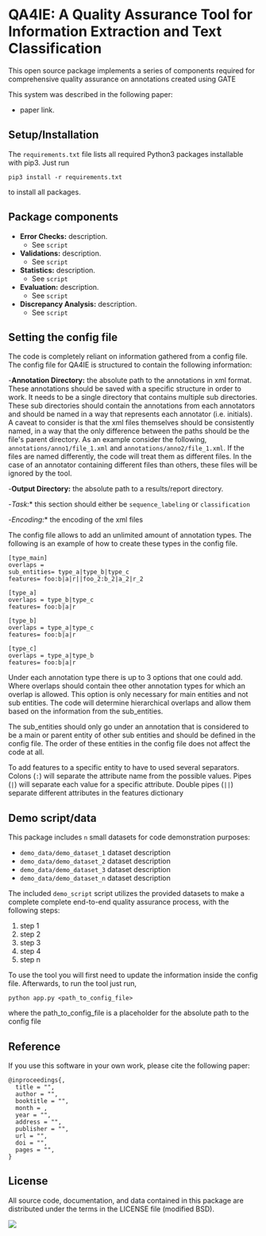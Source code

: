 # QA4IE: A Quality Assurance Tool for Information Extraction and Text Classification

This open source package implements a series of components required for comprehensive quality assurance on annotations created using GATE

This system was described in the following paper:

+ paper link.

## Setup/Installation

The `requirements.txt` file lists all required Python3 packages installable with pip3. Just run
```
pip3 install -r requirements.txt
```
to install all packages.

## Package components

- **Error Checks:** description.
  + See ```script```
- **Validations:** description.
  + See ```script```
- **Statistics:** description.
  + See ```script```
- **Evaluation:** description.
  + See ```script```
- **Discrepancy Analysis:** description.
  + See ```script```
  
 ## Setting the config file
 
 The code is completely reliant on information gathered from a config file. The config file for QA4IE is structured to contain the following information:
 
 -**Annotation Directory:** the absolute path to the annotations in xml format. These annotations should be saved with a specific structure in order to work. It needs to be a single directory that contains multiple sub directories. These sub directories should contain the annotations from each annotators and should be named in a way that represents each annotator (i.e. initials). A caveat to consider is that the xml files themselves should be consistently named, in a way that the only difference between the paths should be the file's parent directory. As an example consider the following, `annotations/anno1/file_1.xml` and `annotations/anno2/file_1.xml`. If the files are named differently, the code will treat them as different files. In the case of an annotator containing different files than others, these files will be ignored by the tool. 
 
-**Output Directory:** the absolute path to a results/report directory.
 
 -*Task:** this section should either be `sequence_labeling` or `classification`
  
 -*Encoding:** the encoding of the xml files
 
 The config file allows to add an unlimited amount of annotation types. The following is an example of how to create these types in the config file.
 
 ```
 [type_main]
 overlaps =
 sub_entities= type_a|type_b|type_c
 features= foo:b|a|r||foo_2:b_2|a_2|r_2
 
 [type_a]
 overlaps = type_b|type_c
 features= foo:b|a|r
 
 [type_b]
 overlaps = type_a|type_c
 features= foo:b|a|r

 [type_c]
 overlaps = type_a|type_b
 features= foo:b|a|r
 ```
Under each annotation type there is up to 3 options that one could add. Where overlaps should contain thee other annotation types for which an overlap is allowed. This option is only necessary for main entities and not sub entities. The code will determine hierarchical overlaps and allow them based on the information from the sub_entities. 

The sub_entities should only go under an annotation that is considered to be a main or parent entity of other sub entities and should be defined in the config file. The order of these entities in the config file does not affect the code at all. 

To add features to a specific entity to have to used several separators. Colons (`:`) will separate the attribute name from the possible values. Pipes (`|`) will separate each value for a specific attribute. Double pipes (`||`) separate different attributes in the features dictionary

## Demo script/data

This package includes `n` small datasets for code demonstration purposes:

- ```demo_data/demo_dataset_1``` dataset description
- ```demo_data/demo_dataset_2``` dataset description
- ```demo_data/demo_dataset_3``` dataset description
- ```demo_data/demo_dataset_n``` dataset description

The included `demo_script` script utilizes the provided datasets to make a complete complete end-to-end quality assurance process, with the following steps:

1. step 1
2. step 2
3. step 3
4. step 4
5. step n

To use the tool you will first need to update the information inside the config file. Afterwards, to run the tool just run,
```
python app.py <path_to_config_file>
```
where the path_to_config_file is a placeholder for the absolute path to the config file

## Reference

If you use this software in your own work, please cite the following paper:
```
@inproceedings{,
  title = "",
  author = "",
  booktitle = "",
  month = ,
  year = "",
  address = "",
  publisher = "",
  url = "",
  doi = "",
  pages = "",
}
```

## License

All source code, documentation, and data contained in this package are distributed under the terms in the LICENSE file (modified BSD).

<img src="https://clinicalcenter.nih.gov/themes/internet/images/NIH_CC_logo.png"/>
